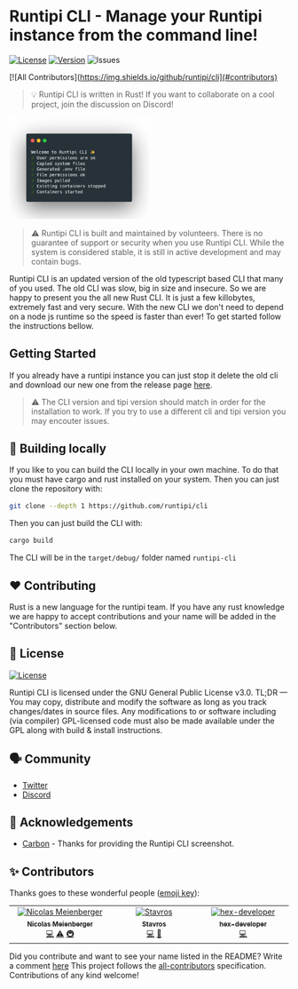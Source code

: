 # Runtipi CLI - Manage your Runtipi instance from the command line!

[![License](https://img.shields.io/github/license/runtipi/cli)](https://github.com/runtipi/cli/blob/main/LICENSE)
[![Version](https://img.shields.io/github/v/release/runtipi/cli?color=%235351FB&label=version)](https://github.com/runtipi/cli/releases)
![Issues](https://img.shields.io/github/issues/runtipi/cli)

<!-- ALL-CONTRIBUTORS-BADGE:START - Do not remove or modify this section -->
[![All Contributors](https://img.shields.io/github/runtipi/cli](#contributors)
<!-- ALL-CONTRIBUTORS-BADGE:END -->

> 💡 Runtipi CLI is written in Rust! If you want to collaborate on a cool project, join the discussion on Discord!

<img alt="Runtipi CLI" src="images/cli.png" width=50% height=50%>

> ⚠️ Runtipi CLI is built and maintained by volunteers. There is no guarantee of support or security when you use Runtipi CLI. While the system is considered stable, it is still in active development and may contain bugs.

Runtipi CLI is an updated version of the old typescript based CLI that many of you used. The old CLI was slow, big in size and insecure. So we are happy to present you the all new Rust CLI. It is just a few killobytes, extremely fast and very secure. With the new CLI we don't need to depend on a node js runtime so the speed is faster than ever! To get started follow the instructions bellow.

## Getting Started

If you already have a runtipi instance you can just stop it delete the old cli and download our new one from the release page [here](https://github.com/runtipi/cli/releases).

> ⚠️ The CLI version and tipi version should match in order for the installation to work. If you try to use a different cli and tipi version you may encouter issues.

## 🔨 Building locally

If you like to you can build the CLI locally in your own machine. To do that you must have cargo and rust installed on your system. Then you can just clone the repository with:

```bash
git clone --depth 1 https://github.com/runtipi/cli
```

Then you can just build the CLI with:

```bash
cargo build
```

The CLI will be in the `target/debug/` folder named `runtipi-cli`

## ❤️ Contributing

Rust is a new language for the runtipi team. If you have any rust knowledge we are happy to accept contributions and your name will be added in the "Contributors" section below.

## 📜 License

[![License](https://img.shields.io/github/license/runtipi/cli)](https://github.com/runtipi/cli/blob/master/LICENSE)

Runtipi CLI is licensed under the GNU General Public License v3.0. TL;DR — You may copy, distribute and modify the software as long as you track changes/dates in source files. Any modifications to or software including (via compiler) GPL-licensed code must also be made available under the GPL along with build & install instructions.

## 🗣 Community

- [Twitter](https://twitter.com/runtipi)
- [Discord](https://discord.gg/Bu9qEPnHsc)

## 🙏 Acknowledgements

- [Carbon](https://carbon.now.sh/) - Thanks for providing the Runtipi CLI screenshot.

## ✨ Contributors

Thanks goes to these wonderful people ([emoji key](https://allcontributors.org/docs/en/emoji-key)):

<!-- ALL-CONTRIBUTORS-LIST:START - Do not remove or modify this section -->
<!-- prettier-ignore-start -->
<!-- markdownlint-disable -->
<table>
  <tbody>
    <tr>
      <td align="center" valign="top" width="14.28%"><a href="https://meienberger.dev/"><img src="https://avatars.githubusercontent.com/u/47644445?v=4?s=100" width="100px;" alt="Nicolas Meienberger"/><br /><sub><b>Nicolas Meienberger</b></sub></a><br /><a href="#code-meienberger" title="Code">💻</a> <a href="#test-meienberger" title="Tests">⚠️</a> <a href="#infra-meienberger" title="Infrastructure (Hosting, Build-Tools, etc)">🚇</a></td>
      <td align="center" valign="top" width="14.28%"><a href="https://github.com/steveiliop56"><img src="https://avatars.githubusercontent.com/u/106091011?v=4?s=100" width="100px;" alt="Stavros"/><br /><sub><b>Stavros</b></sub></a><br /><a href="#code-steveiliop56" title="Code">💻</a> <a href="#doc-steveiliop56" title="Documentation">📖</a></td>
      <td align="center" valign="top" width="14.28%"><a href="https://github.com/hex-developer"><img src="https://avatars.githubusercontent.com/u/77530549?v=4?s=100" width="100px;" alt="hex-developer"/><br /><sub><b>hex-developer</b></sub></a><br /><a href="#code-hex-developer" title="Code">💻</a></td>
    </tr>
  </tbody>
</table>

<!-- markdownlint-restore -->
<!-- prettier-ignore-end -->

<!-- ALL-CONTRIBUTORS-LIST:END -->

Did you contribute and want to see your name listed in the README? Write a comment [here](https://github.com/runtipi/cli/issues/11)
This project follows the [all-contributors](https://github.com/all-contributors/all-contributors) specification. Contributions of any kind welcome!
